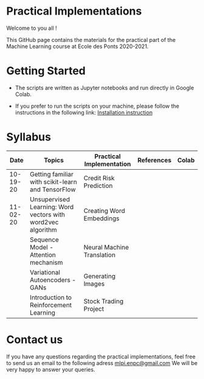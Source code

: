 # Practical Implementations 

Welcome to you all !

This GitHub page contains the materials for the practical part of the Machine Learning course at Ecole des Ponts 2020-2021.



# Getting Started
* The scripts are written as Jupyter notebooks and run directly in Google Colab.

* If you prefer to run the scripts on your machine, please follow the instructions in the following link: [Installation instruction](https://colab.research.google.com/drive/1GtAF3kuPGDhxRYacLVUMm5S8f1uBA_oM?usp=sharing)


# Syllabus

| Date  | Topics | Practical Implementation | References | Colab | 
|----------- | ----------- | ----------- | ----------- | ----------- |
|10-19-20 | Getting familiar with scikit-learn and TensorFlow | Credit Risk Prediction | | | 
|11-02-20 | Unsupervised Learning: Word vectors with word2vec algorithm | Creating Word Embeddings| | | 
| | Sequence Model - Attention mechanism | Neural Machine Translation | | | 
| | Variational Autoencoders - GANs | Generating Images | | |
| | Introduction to Reinforcement Learning | Stock Trading Project | | | 


# Contact us
If you have any questions regarding the practical implementations, feel free to send us an email to the following adress mlpi.enpc@gmail.com
We will be very happy to answer your queries.
